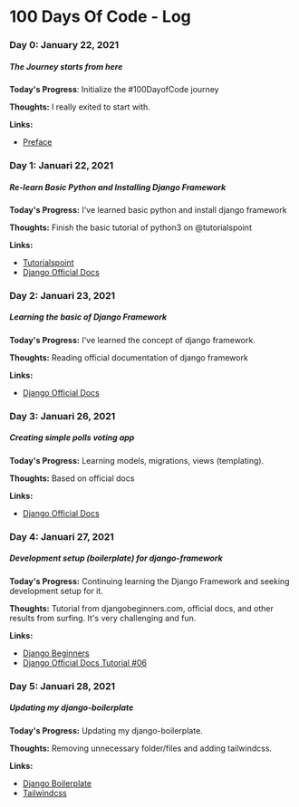# 100 Days Of Code - Log

### Day 0: January 22, 2021
##### The Journey starts from here

**Today's Progress**: Initialize the #100DayofCode journey

**Thoughts:** I really exited to start with.

**Links:**
- [Preface](https://www.freecodecamp.org/news/the-crazy-history-of-the-100daysofcode-challenge-and-why-you-should-try-it-for-2018-6c89a76e298d/)


### Day 1: Januari 22, 2021
##### Re-learn Basic Python and Installing Django Framework

**Today's Progress:** I've learned basic python and install django framework

**Thoughts:** Finish the basic tutorial of python3 on @tutorialspoint

**Links:**
- [Tutorialspoint](https://tutorialspoint.com/python3/index.htm)
- [Django Official Docs](https://docs.djangoproject.com/)


### Day 2: Januari 23, 2021
##### Learning the basic of Django Framework

**Today's Progress:** I've learned the concept of django framework.

**Thoughts:** Reading official documentation of django framework

**Links:**
- [Django Official Docs](https://docs.djangoproject.com/)


### Day 3: Januari 26, 2021
##### Creating simple polls voting app

**Today's Progress:** Learning models, migrations, views (templating).

**Thoughts:** Based on official docs

**Links:**
- [Django Official Docs](https://docs.djangoproject.com/)


### Day 4: Januari 27, 2021
##### Development setup (boilerplate) for django-framework

**Today's Progress:** Continuing learning the Django Framework and seeking development setup for it.

**Thoughts:** Tutorial from djangobeginners.com, official docs, and other results from surfing. It's very challenging and fun.

**Links:**
- [Django Beginners](https://djangoforbeginners.com/)
- [Django Official Docs Tutorial #06](https://docs.djangoproject.com/en/3.1/intro/tutorial06)


### Day 5: Januari 28, 2021
##### Updating my django-boilerplate

**Today's Progress:** Updating my django-boilerplate.

**Thoughts:** Removing unnecessary folder/files and adding tailwindcss.

**Links:**
- [Django Boilerplate](https://github.com/ibnuhalimm/django-boilerplate)
- [Tailwindcss](https://tailwindcss.com)